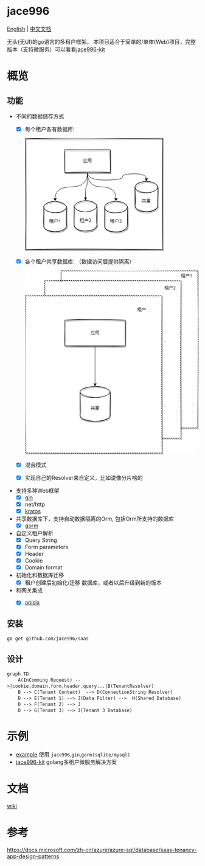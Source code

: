 # jace996

[English](./README.md) | [中文文档](./README_zh_Hans.md)

无头(无UI)的go语言的多租户框架。
本项目适合于简单的/单体(Web)项目，完整版本（支持微服务）可以看看[jace996-kit](https://github.com/jace996/kit)

# 概览
## 功能

* 不同的数据储存方式
  * [x] 每个租户各有数据库: 
  
    ![img.png](docs/mode1_zh.png)
  
  * [x] 各个租户共享数据库: （数据访问层提供隔离）
  
    ![img.png](docs/mode2_zh.png)
  
  * [x] 混合模式
  
  * [x] 实现自己的Resolver来自定义，比如说像分片啥的

* 支持多种Web框架
  * [x] [gin](https://github.com/gin-gonic/gin)
  * [x] net/http
  * [x] [kratos](https://github.com/go-kratos/kratos)
* 共享数据库下，支持自动数据隔离的Orm, 包括Orm所支持的数据库
  * [x] [gorm](https://github.com/go-gorm/gorm)
* 自定义租户解析
  * [x] Query String
  * [x] Form parameters
  * [x] Header
  * [x] Cookie
  * [x] Domain format
* 初始化和数据库迁移
  * [x] 租户创建后初始化/迁移 数据库，或者以后升级到新的版本
* 和网关集成
  * [x] [apisix](https://github.com/apache/apisix)


## 安装

```
go get github.com/jace996/saas
```

## 设计
```mermaid
graph TD
    A(InComming Request) -->|cookie,domain,form,header,query...|B(TenantResolver)
    B --> C(Tenant Context)  --> D(ConnectionString Resolver)
    D --> E(Tenant 1) --> J(Data Filter) -->  H(Shared Database)
    D --> F(Tenant 2) --> J
    D --> G(Tenant 3) --> I(Tenant 3 Database)
```


# 示例
* [example](https://github.com/jace996/saas/tree/main/examples) 使用 `jace996`,`gin`,`gorm(sqlite/mysql)`
* [jace996-kit](https://github.com/jace996/kit) golang多租户微服务解决方案

# 文档
 [wiki](https://github.com/jace996/saas/wiki)


# 参考

https://docs.microsoft.com/zh-cn/azure/azure-sql/database/saas-tenancy-app-design-patterns

